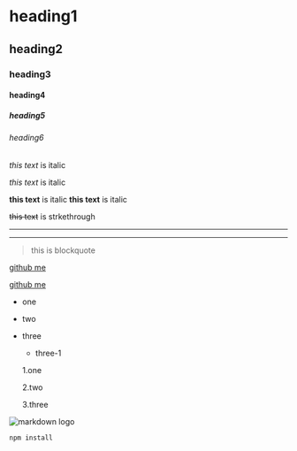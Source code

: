<!--Heading-->

# heading1
## heading2
### heading3
#### heading4
##### heading5
###### heading6


<!-- Italic-->

*this text* is italic

 _this text_ is italic

<!-- bold-->
**this text** is italic
 __this text__ is italic

<!-- strikethrough-->
~~this text~~ is strkethrough


<!-- horizontal rule-->

---
___

<!--  blockquote-->
>this is blockquote

<!--  link-->
[ github me ](https://github.com/bitashahsavan)

[ github me ](https://github.com/bitashahsavan"githubme")

<!--  ul-->

* one
* two
* three
    * three-1

    1.one

    2.two

    3.three

<!--  image-->
![markdown logo](https://markdown-here.com/img/icon256.png)

<!--  code block-->
``` 
npm install
```


